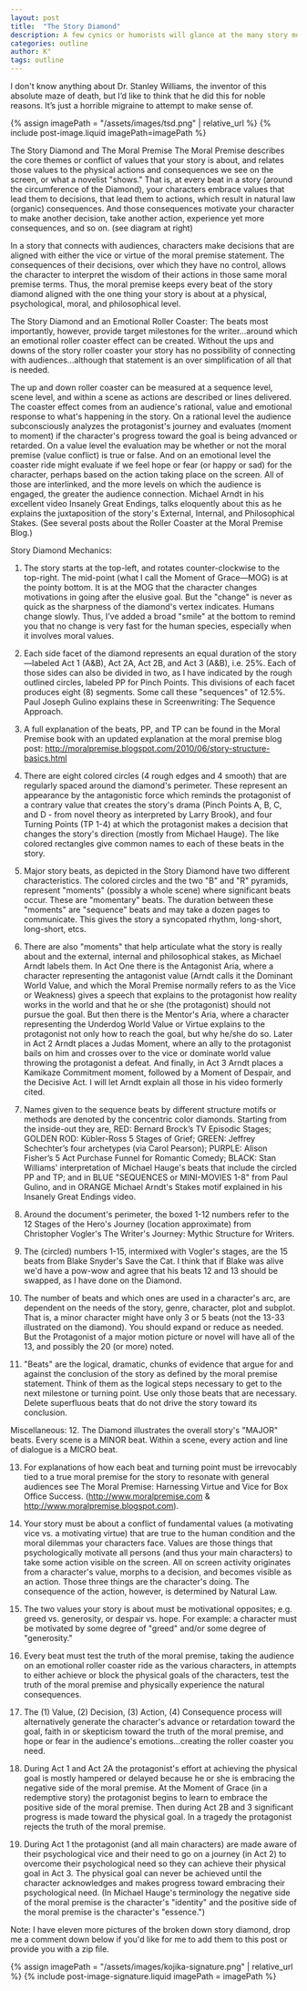 ```yaml
---
layout: post
title:  "The Story Diamond"
description: A few cynics or humorists will glance at the many story motifs layered on top of one another, throw up their hands asking, "Why are you making it so complex?" I suppose that's like wanting to build a house, so you go to a lumber yard to buy the wood and they present you with fifty-seven varieties. You don't need but one kind to build the outer structure of your house—perhaps maple. But when you get to the window frames, maybe oak would look better. And perhaps the banisters would be nice in mahogany. The Story Diamond is like a lumber yard. Walk in, take a look around, and pick the motif or wood that works best for your particular story or for a specific beat. The Story Diamond should give you confidence that regardless of which one you pick, and at whatever beat you're at, you're still within the realm of telling a good story, because good stories follow the natural structure that forms the backbone of the Story Diamond.
categories: outline
author: K°
tags: outline
---
```


I don't know anything about Dr. Stanley Williams, the inventor of this absolute maze of death, but I’d like to think that he did this for noble reasons. It’s just a horrible migraine to attempt to make sense of.  

<div>
{% assign imagePath = "/assets/images/tsd.png" | relative_url %}
{% include post-image.liquid imagePath=imagePath %}
</div>

The Story Diamond and The Moral Premise
The Moral Premise describes the core themes or conflict of values that your story is about, and relates those values to the physical actions and consequences we see on the screen, or what a novelist "shows." That is, at every beat in a story (around the circumference of the Diamond), your characters embrace values that lead them to decisions, that lead them to actions, which result in natural law (organic) consequences. And those consequences motivate your character to make another decision, take another action, experience yet more consequences, and so on. (see diagram at right)

In a story that connects with audiences, characters make decisions that are aligned with either the vice or virtue of the moral premise
statement. The consequences of their decisions, over which they have no control, allows the character to interpret the wisdom of their actions in those same moral premise terms. Thus, the moral premise keeps every beat of the story diamond aligned with the one thing your story is about at a physical, psychological, moral, and philosophical level.

The Story Diamond and an Emotional Roller Coaster:
The beats most importantly, however, provide target milestones for the writer...around which an emotional roller coaster effect can be created. Without the ups and downs of the story roller coaster your story has no possibility of connecting with audiences...although that statement is an over simplification of all that is needed.

The up and down roller coaster can be measured at a sequence level, scene level, and within a scene as actions are described or lines delivered. The coaster effect comes from an audience's rational, value and emotional response to what's happening in the story. On a rational level the audience subconsciously analyzes the protagonist's journey and evaluates (moment to moment) if the character's progress toward the goal is being advanced or retarded. On a value level the evaluation may be whether or not the moral premise (value conflict) is true or false. And on an emotional level the coaster ride might evaluate if we feel hope or fear (or happy or sad) for the character, perhaps based on the action taking place on the screen. All of those are interlinked, and the more levels on which the audience is engaged, the greater the audience connection. Michael Arndt in his excellent video Insanely Great Endings, talks eloquently about this as he explains the juxtaposition of the story's External, Internal, and Philosophical Stakes. (See several posts about the Roller Coaster at the Moral Premise Blog.)

Story Diamond Mechanics:
1. The story starts at the top-left, and rotates counter-clockwise to the top-right. The mid-point (what I call the Moment of Grace—MOG) is at the pointy bottom. It is at the MOG that the character changes motivations in going after the elusive goal. But the "change" is never as quick as the sharpness of the diamond's vertex indicates. Humans change slowly. Thus, I've added a broad "smile" at the bottom to remind you that no change is very fast for the human species, especially when it involves moral values.

2. Each side facet of the diamond represents an equal duration of the story—labeled Act 1 (A&B), Act 2A, Act 2B, and Act 3 (A&B), i.e. 25%. Each of those sides can also be divided in two, as I have indicated by the rough outlined circles, labeled PP for Pinch Points. This divisions of each facet produces eight (8) segments. Some call these "sequences" of 12.5%. Paul Joseph Gulino explains these in Screenwriting: The Sequence Approach.

3. A full explanation of the beats, PP, and TP can be found in the Moral Premise book with an updated explanation at the moral premise blog post: http://moralpremise.blogspot.com/2010/06/story-structure-basics.html

4. There are eight colored circles (4 rough edges and 4 smooth) that are regularly spaced around the diamond's perimeter. These represent an appearance by the antagonistic force which reminds the protagonist of a contrary value that creates the story's drama (Pinch Points A, B, C, and D - from novel theory as interpreted by Larry Brook), and four Turning Points (TP 1-4) at which the protagonist makes a decision that changes the story's direction (mostly from Michael Hauge). The like colored rectangles give common names to each of these beats in the story.

5. Major story beats, as depicted in the Story Diamond have two different characteristics. The colored circles and the two "B" and "R" pyramids, represent "moments" (possibly a whole scene) where significant beats occur. These are "momentary" beats. The duration between these "moments" are "sequence" beats and may take a dozen pages to communicate. This gives the story a syncopated rhythm, long-short, long-short, etcs.

6. There are also "moments" that help articulate what the story is really about and the external, internal and philosophical stakes, as Michael Arndt labels them. In Act One there is the Antagonist Aria, where a character representing the antagonist value (Arndt calls it the Dominant World Value, and which the Moral Premise normally refers to as the Vice or Weakness) gives a speech that explains to the protagonist how reality works in the world and that he or she (the protagonist) should not pursue the goal. But then there is the Mentor's Aria, where a character representing the Underdog World Value or Virtue explains to the protagonist not only how to reach the goal, but why he/she do so. Later in Act 2 Arndt places a Judas Moment, where an ally to the protagonist bails on him and crosses over to the vice or dominate world value throwing the protagonist a defeat. And finally, in Act 3 Arndt places a Kamikaze Commitment moment, followed by a Moment of Despair, and the Decisive Act. I will let Arndt explain all those in his video formerly cited.

7. Names given to the sequence beats by different structure motifs or methods are denoted by the concentric color diamonds. Starting from the inside-out they are, RED: Bernard Brock’s TV Episodic Stages; GOLDEN ROD: Kübler-Ross 5 Stages of Grief; GREEN: Jeffrey Schechter’s four archetypes (via Carol Pearson); PURPLE: Alison Fisher’s 5 Act Purchase Funnel for Romantic Comedy; BLACK: Stan Williams' interpretation of Michael Hauge's beats that include the circled PP and TP; and in BLUE "SEQUENCES or MINI-MOVIES 1-8" from Paul Gulino, and in ORANGE Michael Arndt's Stakes motif explained in his Insanely Great Endings video.

8. Around the document's perimeter, the boxed 1-12 numbers refer to the 12 Stages of the Hero's Journey (location approximate) from Christopher Vogler's The Writer's Journey: Mythic Structure for Writers.

9. The (circled) numbers 1-15, intermixed with Vogler's stages, are the 15 beats from Blake Snyder's Save the Cat. I think that if Blake was alive we'd have a pow-wow and agree that his beats 12 and 13 should be swapped, as I have done on the Diamond.

10. The number of beats and which ones are used in a character's arc, are dependent on the needs of the story, genre, character, plot and subplot. That is, a minor character might have only 3 or 5 beats (not the 13-33 illustrated on the diamond). You should expand or reduce as needed. But the Protagonist of a major motion picture or novel will have all of the 13, and possibly the 20 (or more) noted.

11. "Beats" are the logical, dramatic, chunks of evidence that argue for and against the conclusion of the story as defined by the moral premise statement. Think of them as the logical steps necessary to get to the next milestone or turning point. Use only those beats that are necessary. Delete superfluous beats that do not drive the story toward its conclusion.

Miscellaneous:
12. The Diamond illustrates the overall story's "MAJOR" beats. Every scene is a MINOR beat. Within a scene, every action and line of dialogue is a MICRO beat.

13. For explanations of how each beat and turning point must be irrevocably tied to a true moral premise for the story to resonate with general audiences see The Moral Premise: Harnessing Virtue and Vice for Box Office Success. (http://www.moralpremise.com & http://www.moralpremise.blogspot.com).

14. Your story must be about a conflict of fundamental values (a motivating vice vs. a motivating virtue) that are true to the human condition and the moral dilemmas your characters face. Values are those things that psychologically motivate all persons (and thus your main characters) to take some action visible on the screen. All on screen activity originates from a character's value, morphs to a decision, and becomes visible as an action. Those three things are the character's doing. The consequence of the action, however, is determined by Natural Law.

15. The two values your story is about must be motivational opposites; e.g. greed vs. generosity, or despair vs. hope. For example: a character must be motivated by some degree of "greed" and/or some degree of "generosity."
16. Every beat must test the truth of the moral premise, taking the audience on an emotional roller coaster ride as the various characters, in attempts to either achieve or block the physical goals of the characters, test the truth of the moral premise and physically experience the natural consequences.

17. The (1) Value, (2) Decision, (3) Action, (4) Consequence process will alternatively generate the character's advance or retardation toward the goal, faith in or skepticism toward the truth of the moral premise, and hope or fear in the audience's emotions...creating the roller coaster you need.

18. During Act 1 and Act 2A the protagonist's effort at achieving the physical goal is mostly hampered or delayed because he or she is embracing the negative side of the moral premise. At the Moment of Grace (in a redemptive story) the protagonist begins to learn to embrace the positive side of the moral premise. Then during Act 2B and 3 significant progress is made toward the physical goal. In a tragedy the protagonist rejects the truth of the moral premise.

19. During Act 1 the protagonist (and all main characters) are made aware of their psychological vice and their need to go on a journey (in Act 2) to overcome their psychological need so they can achieve their physical goal in Act 3. The physical goal can never be achieved until the character acknowledges and makes progress toward embracing their psychological need. (In Michael Hauge's terminology the negative side of the moral premise is the character's "identity" and the positive side of the moral premise is the character's "essence.")

Note: I have eleven more pictures of the broken down story diamond, drop me a comment down below if you'd like for me to add them to this post or provide you with a zip file.

<!-- signature -->
{% assign imagePath = "/assets/images/kojika-signature.png" | relative_url %}
{% include post-image-signature.liquid imagePath = imagePath %}